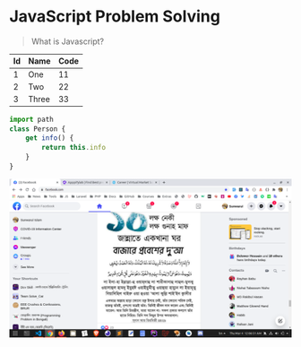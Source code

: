 # JavaScript Problem Solving



> What is Javascript?

| Id   | Name  | Code |
| ---- | ----- | ---- |
| 1    | One   | 11   |
| 2    | Two   | 22   |
| 3    | Three | 33   |



```javascript
import path
class Person {
	get info() {
		return this.info
	}
}
```



![](Screenshot%20from%202021-03-04%2000-06-51.png)